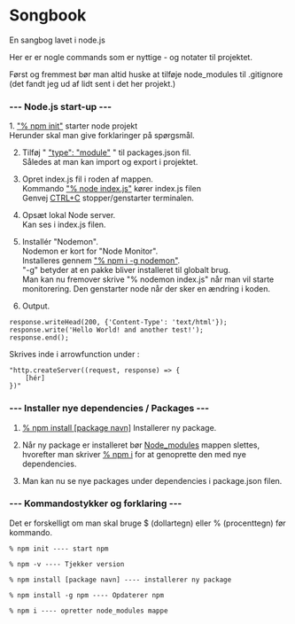 # Songbook
En sangbog lavet i node.js


Her er er nogle commands som er nyttige - og notater til projektet.

Først og fremmest bør man altid huske at tilføje node_modules til .gitignore (det fandt jeg ud af lidt sent i det her projekt.)

<h3> --- Node.js start-up --- </h3>
1. <ins>"% npm init"</ins> starter node projekt<br>
Herunder skal man give forklaringer på spørgsmål.

2. Tilføj " <ins>"type": "module"</ins> " til packages.json fil. <br>
Således at man kan import og export i projektet.

3. Opret index.js fil i roden af mappen. <br>
Kommando <ins>"% node index.js"</ins> kører index.js filen <br>
Genvej <ins>CTRL+C</ins> stopper/genstarter terminalen.

4. Opsæt lokal Node server. <br>
Kan ses i index.js filen.

5. Installér "Nodemon". <br>
Nodemon er kort for "Node Monitor". <br>
Installeres gennem <ins>"% npm i -g nodemon"</ins>. <br>
"-g" betyder at en pakke bliver installeret til globalt brug. <br>
Man kan nu fremover skrive "% nodemon index.js" når man vil starte monitorering. Den genstarter node når der sker en ændring i koden.

6. Output. <br>
```
response.writeHead(200, {'Content-Type': 'text/html'});
response.write('Hello World! and another test!');
response.end();
```
Skrives inde i arrowfunction under :
```
"http.createServer((request, response) => {
    [hér]
})"
```

<h3> --- Installer nye dependencies / Packages --- </h3>

1. <ins>% npm install [package navn]</ins> Installerer ny package.

2. Når ny package er installeret bør <ins>Node_modules</ins> mappen slettes, hvorefter man skriver <ins>% npm i</ins> for at genoprette den med nye dependencies.

3. Man kan nu se nye packages under dependencies i package.json filen.




<h3> --- Kommandostykker og forklaring --- </h3>

Det er forskelligt om man skal bruge $ (dollartegn) eller % (procenttegn) før kommando.

```
% npm init ---- start npm
```
```
% npm -v ---- Tjekker version
```
```
% npm install [package navn] ---- installerer ny package
```
```
% npm install -g npm ---- Opdaterer npm
```
```
% npm i ---- opretter node_modules mappe
```
